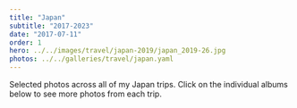 ```yaml
---
title: "Japan"
subtitle: "2017-2023"
date: "2017-07-11"
order: 1
hero: ../../images/travel/japan-2019/japan_2019-26.jpg
photos: ../../galleries/travel/japan.yaml
---
```


Selected photos across all of my Japan trips. Click on the individual albums below to see more photos from each trip.